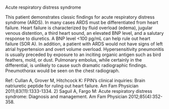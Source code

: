 Acute respiratory distress syndrome

This patient demonstrates classic findings for acute respiratory distress syndrome (ARDS). In many cases ARDS must be differentiated from heart failure. Heart failure is characterized by fluid overload (edema), jugular venous distention, a third heart sound, an elevated BNP level, and a salutary response to diuretics. A BNP level <100 pg/mL can help rule out heart failure (SOR A). In addition, a patient with ARDS would not have signs of left atrial hypertension and overt volume overload.
Hypersensitivity pneumonitis is usually preceded by exposure to an inciting organic antigen such as bird feathers, mold, or dust. Pulmonary embolus, while certainly in the differential, is unlikely to cause such dramatic radiographic findings. Pneumothorax would be seen on the chest radiograph.

Ref: Cullan A, Grover M, Hitchcock K: FPIN’s clinical inquiries: Brain natriuretic peptide for ruling out heart failure. Am Fam
Physician 2011;83(11):1333-1334.  2) Saguil A, Fargo M: Acute respiratory distress syndrome: Diagnosis and management.
Am Fam Physician 2012;85(4):352-358.